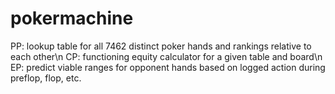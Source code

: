 # pokermachine

PP: lookup table for all 7462 distinct poker hands and rankings relative to each other\n
CP: functioning equity calculator for a given table and board\n
EP: predict viable ranges for opponent hands based on logged action during preflop, flop, etc.
